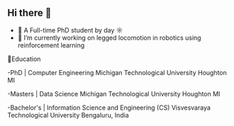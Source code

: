 ## Hi there 👋

- 📓 A Full-time PhD student by day ☼
- 🔭 I’m currently working on legged locomotion in robotics using reinforcement learning


📘Education

-PhD | Computer Engineering
 Michigan Technological University
 Houghton MI
 
-Masters | Data Science
 Michigan Technological University
 Houghton MI 

-Bachelor's | Information Science and Engineering (CS)
 Visvesvaraya Technological University
 Bengaluru, India
<!--
**dhanushbiligiri/dhanushbiligiri** is a ✨ _special_ ✨ repository because its `README.md` (this file) appears on your GitHub profile.

Here are some ideas to get you started:

- 🔭 I’m currently working on ...
- 🌱 I’m currently learning ...
- 👯 I’m looking to collaborate on ...
- 🤔 I’m looking for help with ...
- 💬 Ask me about ...
- 📫 How to reach me: ...
- 😄 Pronouns: ...
- ⚡ Fun fact: ...
-->
